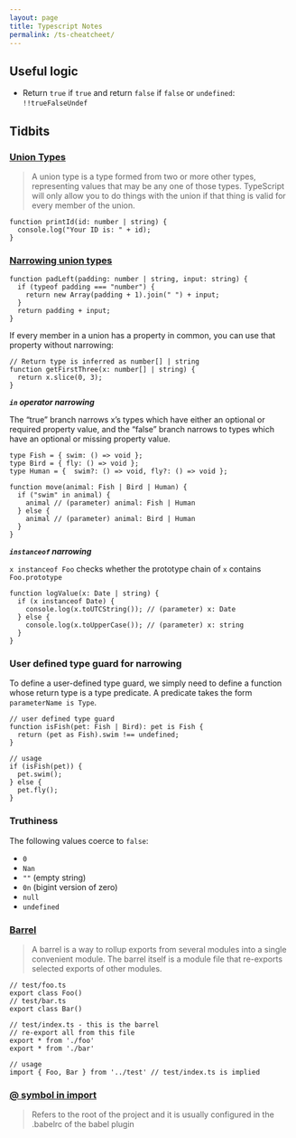 ```yaml
---
layout: page
title: Typescript Notes
permalink: /ts-cheatcheet/
---
```


## Useful logic
- Return `true` if `true` and return `false` if `false` or `undefined`: `!!trueFalseUndef`

## Tidbits

### [Union Types](https://www.typescriptlang.org/docs/handbook/2/everyday-types.html#union-types)
> A union type is a type formed from two or more other types, representing values that may be any one of those types. TypeScript will only allow you to do things with the union if that thing is valid for every member of the union.
```
function printId(id: number | string) {
  console.log("Your ID is: " + id);
}
```

### [Narrowing union types](https://www.typescriptlang.org/docs/handbook/2/narrowing.html)
```
function padLeft(padding: number | string, input: string) {
  if (typeof padding === "number") {
    return new Array(padding + 1).join(" ") + input;
  }
  return padding + input;
}
```
If every member in a union has a property in common, you can use that property without narrowing:
```
// Return type is inferred as number[] | string
function getFirstThree(x: number[] | string) {
  return x.slice(0, 3);
}
```
***`in` operator narrowing***

The “true” branch narrows x’s types which have either an optional or required property value, and the “false” branch narrows to types which have an optional or missing property value.
```
type Fish = { swim: () => void };
type Bird = { fly: () => void };
type Human = {  swim?: () => void, fly?: () => void };

function move(animal: Fish | Bird | Human) {
  if ("swim" in animal) { 
    animal // (parameter) animal: Fish | Human
  } else {
    animal // (parameter) animal: Bird | Human
  }
}
```
***`instanceof` narrowing***

`x instanceof Foo` checks whether the prototype chain of `x` contains `Foo.prototype`
```
function logValue(x: Date | string) {
  if (x instanceof Date) {
    console.log(x.toUTCString()); // (parameter) x: Date
  } else {
    console.log(x.toUpperCase()); // (parameter) x: string
  }
}
```

### User defined type guard for narrowing

To define a user-defined type guard, we simply need to define a function whose return type is a type predicate. A predicate takes the form `parameterName is Type`.
```
// user defined type guard
function isFish(pet: Fish | Bird): pet is Fish {
  return (pet as Fish).swim !== undefined;
}

// usage
if (isFish(pet)) {
  pet.swim();
} else {
  pet.fly();
}
```


### Truthiness

The following values coerce to `false`:
- `0`
- `Nan`
- `""` (empty string)
- `0n` (bigint version of zero)
- `null`
- `undefined`

### [Barrel](https://basarat.gitbook.io/typescript/main-1/barrel)
> A barrel is a way to rollup exports from several modules into a single convenient module. The barrel itself is a module file that re-exports selected exports of other modules.

```
// test/foo.ts
export class Foo()
// test/bar.ts
export class Bar()

// test/index.ts - this is the barrel
// re-export all from this file
export * from './foo'
export * from './bar'

// usage
import { Foo, Bar } from '../test' // test/index.ts is implied 
```

### [@ symbol in import](https://stackoverflow.com/questions/42711175/what-does-the-symbol-do-in-javascript-imports)
> Refers to the root of the project and it is usually configured in the .babelrc of the babel plugin


